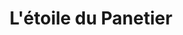 ---
title: "L'étoile du Panetier"
url: /saint-germain-en-laye/letoile-du-panetier/
shop: Bäckerei
---